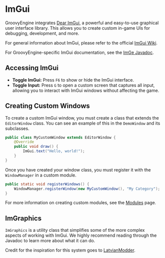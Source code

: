 # ImGui

GroovyEngine integrates [Dear ImGui](https://github.com/ocornut/imgui), a powerful and easy-to-use graphical user interface library. This allows you to create custom in-game UIs for debugging, development, and more.

For general information about ImGui, please refer to the official [ImGui Wiki](https://github.com/ocornut/imgui/wiki).

For GroovyEngine-specific ImGui documentation, see the [ImGe Javadoc](../html/classio_1_1github_1_1luckymcdev_1_1groovyengine_1_1core_1_1client_1_1imgui_1_1_im_ge.html).

## Accessing ImGui

- **Toggle ImGui:** Press `F6` to show or hide the ImGui interface.
- **Toggle Input:** Press `G` to open a custom screen that captures all input, allowing you to interact with ImGui windows without affecting the game.

## Creating Custom Windows

To create a custom ImGui window, you must create a class that extends the `EditorWindow` class. You can see an example of this in the `DemoWindow` and its subclasses.

```java
public class MyCustomWindow extends EditorWindow {
    @Override
    public void draw() {
        ImGui.text("Hello, world!");
    }
}
```

Once you have created your window class, you must register it with the `WindowManager` in a custom module.

```java
public static void registerWindows() {
    WindowManager.registerWindow(new MyCustomWindow(), "My Category");
}
```

For more information on creating custom modules, see the [Modules](modules/Modules.md) page.

## ImGraphics

`ImGraphics` is a utility class that simplifies some of the more complex aspects of working with ImGui. We highly recommend reading through the Javadoc to learn more about what it can do.

Credit for the inspiration for this system goes to [LatvianModder](https://github.com/LatvianModder).
